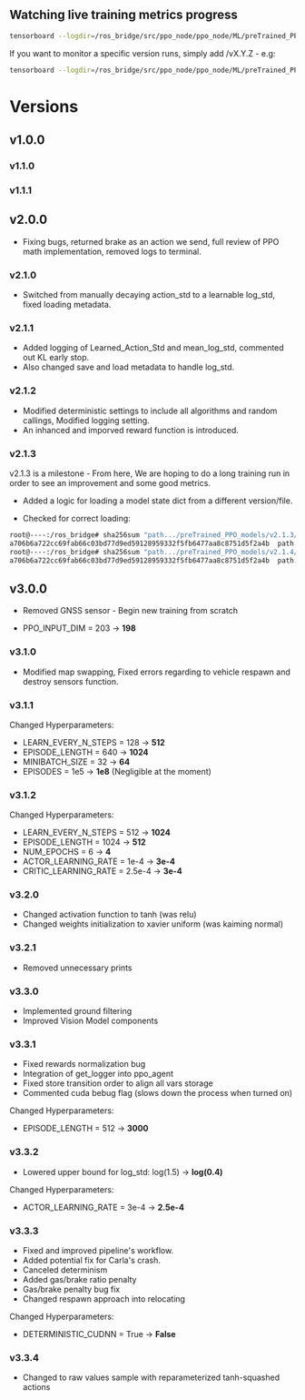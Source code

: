 ## Watching live training metrics progress

```bash
tensorboard --logdir=/ros_bridge/src/ppo_node/ppo_node/ML/preTrained_PPO_models --bind_all
```

If you want to monitor a specific version runs, simply add /vX.Y.Z - e.g:

```bash
tensorboard --logdir=/ros_bridge/src/ppo_node/ppo_node/ML/preTrained_PPO_models/v3.0.0 --bind_all
```

# Versions

## v1.0.0

### v1.1.0

### v1.1.1

## v2.0.0

- Fixing bugs, returned brake as an action we send, full review of PPO math implementation, removed logs to terminal.

### v2.1.0

- Switched from manually decaying action_std to a learnable log_std, fixed loading metadata.

### v2.1.1

- Added logging of Learned_Action_Std and mean_log_std, commented out KL early stop.
- Also changed save and load metadata to handle log_std.

### v2.1.2

- Modified deterministic settings to include all algorithms and random callings, Modified logging setting.
- An inhanced and imporved reward function is introduced.

### v2.1.3

v2.1.3 is a milestone - From here, We are hoping to do a long training run in order to see an improvement and some good metrics.

- Added a logic for loading a model state dict from a different version/file.

- Checked for correct loading:

```bash
root@----:/ros_bridge# sha256sum "path.../preTrained_PPO_models/v2.1.3/run_20250325_0001/state_dict/actor.pth"
a706b6a722cc69fab66c03bd77d9ed59128959332f5fb6477aa8c8751d5f2a4b  path.../preTrained_PPO_models/v2.1.3/run_20250325_0001/state_dict/actor.pth
root@----:/ros_bridge# sha256sum "path.../preTrained_PPO_models/v2.1.4/run_20250325_0001/state_dict/actor.pth"
a706b6a722cc69fab66c03bd77d9ed59128959332f5fb6477aa8c8751d5f2a4b  path.../preTrained_PPO_models/v2.1.4/run_20250325_0001/state_dict/actor.pth
```

## v3.0.0

- Removed GNSS sensor - Begin new training from scratch

- PPO_INPUT_DIM = 203 -> **198** 


### v3.1.0

- Modified map swapping, Fixed errors regarding to vehicle respawn and destroy sensors function.

### v3.1.1

Changed Hyperparameters:
- LEARN_EVERY_N_STEPS = 128 -> **512**
- EPISODE_LENGTH = 640 -> **1024**
- MINIBATCH_SIZE = 32 -> **64**
- EPISODES = 1e5 -> **1e8** (Negligible at the moment)

### v3.1.2

Changed Hyperparameters:
- LEARN_EVERY_N_STEPS = 512 -> **1024**
- EPISODE_LENGTH = 1024 -> **512**
- NUM_EPOCHS = 6 -> **4**
- ACTOR_LEARNING_RATE = 1e-4 -> **3e-4**
- CRITIC_LEARNING_RATE = 2.5e-4 -> **3e-4**

### v3.2.0

- Changed activation function to tanh (was relu)
- Changed weights initialization to xavier uniform (was kaiming normal)

### v3.2.1

- Removed unnecessary prints

### v3.3.0

- Implemented ground filtering
- Improved Vision Model components

### v3.3.1

- Fixed rewards normalization bug
- Integration of get_logger into ppo_agent
- Fixed store transition order to align all vars storage
- Commented cuda bebug flag (slows down the process when turned on)

Changed Hyperparameters:
- EPISODE_LENGTH = 512 -> **3000**

### v3.3.2

- Lowered upper bound for log_std: log(1.5) -> **log(0.4)**

Changed Hyperparameters:
- ACTOR_LEARNING_RATE = 3e-4 -> **2.5e-4**

### v3.3.3

- Fixed and improved pipeline's workflow.
- Added potential fix for Carla's crash.
- Canceled determinism
- Added gas/brake ratio penalty
- Gas/brake penalty bug fix
- Changed respawn approach into relocating

Changed Hyperparameters:
- DETERMINISTIC_CUDNN = True -> **False**

### v3.3.4

- Changed to raw values sample with reparameterized tanh-squashed actions
